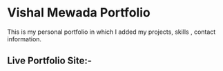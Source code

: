 # Vishal Mewada Portfolio 
This is my personal portfolio in which I added my projects, skills , contact information.

## Live Portfolio Site:-
 
